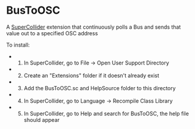 # BusToOSC
A [SuperCollider](http://supercollider.github.io/) extension that continuously polls a Bus and sends that value out to a specified OSC address

To install: 
* 1) In SuperCollider, go to File -> Open User Support Directory
* 2) Create an "Extensions" folder if it doesn't already exist
* 3) Add the BusToOSC.sc and HelpSource folder to this directory
* 4) In SuperCollider, go to Language -> Recompile Class Library
* 5) In SuperCollider, go to Help and search for BusToOSC, the help file should appear
